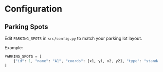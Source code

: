 # Configuration

## Parking Spots

Edit `PARKING_SPOTS` in `src/config.py` to match your parking lot layout.

Example:
```python
PARKING_SPOTS = [
    {"id": 1, "name": "A1", "coords": [x1, y1, x2, y2], "type": "standard"},
]
